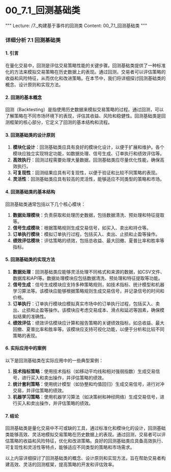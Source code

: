 # 00_7.1_回测基础类

"""
Lecture: /7._构建基于事件的回测类
Content: 00_7.1_回测基础类
"""

### 详细分析 7.1 回测基础类

#### 1. 引言

在量化交易中，回测是评估交易策略性能的关键步骤。回测基础类提供了一种标准化的方法来模拟交易策略在历史数据上的表现。通过回测，交易者可以评估策略的收益和风险特征，从而优化和改进策略。在本节中，我们将详细探讨回测基础类的概念、设计原则和实现方法。

#### 2. 回测的基本概念

回测（Backtesting）是指使用历史数据来模拟交易策略的过程。通过回测，可以了解策略在不同市场环境下的表现，评估其收益、风险和稳健性。回测基础类是回测框架的核心部分，它定义了回测的基本结构和流程。

#### 3. 回测基础类的设计原则

1. **模块化设计**：回测基础类应具有良好的模块化设计，以便于扩展和维护。各个模块应独立实现特定功能，如数据处理、信号生成、订单执行和绩效评估等。
2. **高效执行**：回测过程需要处理大量数据，回测基础类应尽量优化性能，确保高效执行。
3. **可复现性**：回测结果应具有可复现性，以便于验证和比较不同策略的表现。
4. **灵活性**：回测基础类应具有较高的灵活性，能够适应不同类型的策略和市场。

#### 4. 回测基础类的基本结构

回测基础类通常包括以下几个核心模块：

1. **数据处理模块**：负责获取和处理历史数据，包括数据清洗、预处理和特征提取等。
2. **信号生成模块**：根据策略规则生成交易信号，如买入、卖出和持仓等。
3. **订单执行模块**：模拟订单执行过程，包括买入、卖出、止损和止盈等操作。
4. **绩效评估模块**：评估策略的绩效，包括总收益、最大回撤、夏普比率和胜率等指标。

#### 5. 回测基础类的实现方法

1. **数据处理**：回测基础类应能够灵活处理不同格式和来源的数据，如CSV文件、数据库和API等。数据处理模块应包括数据清洗、预处理和特征提取等功能。
2. **信号生成**：信号生成模块应支持多种策略规则，如技术指标、统计模型和机器学习算法等。该模块应能够根据策略规则生成交易信号，并记录信号的时间和价格。
3. **订单执行**：订单执行模块应模拟真实市场中的订单执行过程，包括买入、卖出、止损和止盈等操作。该模块应考虑交易成本、滑点和延迟等因素，确保模拟结果的准确性。
4. **绩效评估**：绩效评估模块应计算和报告策略的关键绩效指标，如总收益、最大回撤、夏普比率和胜率等。该模块应支持可视化功能，以便于分析和比较不同策略的表现。

#### 6. 实际应用中的案例

以下是回测基础类在实际应用中的一些典型案例：

1. **技术指标策略**：使用技术指标（如移动平均线和相对强弱指数）生成交易信号，进行买入和卖出操作，并评估策略的绩效。
2. **统计套利策略**：使用统计模型（如协整和均值回归）生成交易信号，进行对冲交易，并评估策略的绩效。
3. **机器学习策略**：使用机器学习算法（如决策树和神经网络）生成交易信号，进行买入和卖出操作，并评估策略的绩效。

#### 7. 结论

回测基础类是量化交易中不可或缺的工具，通过标准化和模块化的设计，回测基础类能够高效、灵活地模拟交易策略在历史数据上的表现。通过回测，交易者可以评估策略的收益和风险特征，优化和改进策略。良好的回测基础类应具备高效执行、可复现性和灵活性等特点，能够适应不同类型的策略和市场需求。

以上内容详细探讨了回测基础类的概念、设计原则和实现方法，旨在帮助交易者构建高效、灵活的回测框架，提高策略的开发和评估效率。